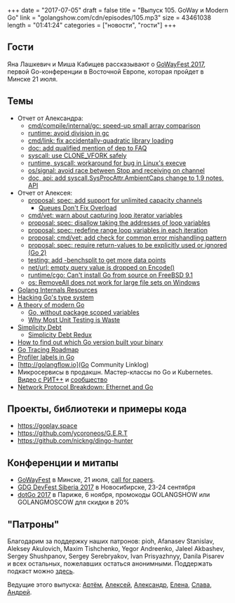 +++
date = "2017-07-05"
draft = false
title = "Выпуск 105. GoWay и Modern Go"
link = "golangshow.com/cdn/episodes/105.mp3"
size = 43461038 
length = "01:41:24"
categories = ["новости", "гости"]
+++
 
## Гости
 
Яна Лашкевич и Миша Кабищев рассказывают о [GoWayFest 2017](http://goway.io),
первой Go-конференции в Восточной Европе, которая пройдет в Минске 21 июля.
 
## Темы
 
* Отчет от Александра:
  * [cmd/compile/internal/gc: speed-up small array comparison](https://github.com/golang/go/commit/3bdc2f3abf0f9cffc8f4e294ef22a23b82e88415)
  * [runtime: avoid division in gc](https://github.com/golang/go/commit/a4ee95c805fb77e594603bcd62d7858dc9e853ab)
  * [cmd/link: fix accidentally-quadratic library loading](https://github.com/golang/go/commit/51711d1429cb592c9ddc772e6362e74ac8545dc8)
  * [doc: add qualified mention of dep to FAQ](https://github.com/golang/go/commit/dc8b4e65a7a68e102484020efbf80cecd2d515bd)
  * [syscall: use CLONE_VFORK safely](https://github.com/golang/go/commit/67e537541c043c701001f002bed0cda70ce72767)
  * [runtime, syscall: workaround for bug in Linux's execve](https://github.com/golang/go/commit/91139b87f776a553524b022753981e7909386777)
  * [os/signal: avoid race between Stop and receiving on channel](https://github.com/golang/go/commit/8ec7a39fec2acab98ce5e41363dd1c65c03d7479)
  * [doc, api: add syscall.SysProcAttr.AmbientCaps change to 1.9 notes, API](https://github.com/golang/go/commit/dc86c9a6afa8b5b998dfa6621d1566d1296f2bf4)
* Отчет от Алексея:
  * [proposal: spec: add support for unlimited capacity channels](https://github.com/golang/go/issues/20352)
    * [Queues Don't Fix Overload](http://ferd.ca/queues-don-t-fix-overload.html)
  * [cmd/vet: warn about capturing loop iterator variables](https://github.com/golang/go/issues/16520)
  * [proposal: spec: disallow taking the addresses of loop variables](https://github.com/golang/go/issues/20725)
  * [proposal: spec: redefine range loop variables in each iteration](https://github.com/golang/go/issues/20733)
  * [proposal: cmd/vet: add check for common error mishandling pattern](https://github.com/golang/go/issues/20148)
  * [proposal: spec: require return-values to be explicitly used or ignored (Go 2)](https://github.com/golang/go/issues/20803)
  * [testing: add -benchsplit to get more data points](https://github.com/golang/go/issues/19128)
  * [net/url: empty query value is dropped on Encode()](https://github.com/golang/go/issues/20820)
  * [runtime/cgo: Can't install Go from source on FreeBSD 9.1](https://github.com/golang/go/issues/20850)
  * [os: RemoveAll does not work for large file sets on Windows](https://github.com/golang/go/issues/20841)
* [Golang Internals Resources](https://github.com/emluque/golang-internals-resources) 
* [Hacking Go's type system](https://katcipis.github.io/2017/04/21/hack-go-types.html)
* [A theory of modern Go](https://peter.bourgon.org/blog/2017/06/09/theory-of-modern-go.html)
  * [Go, without package scoped variables](https://dave.cheney.net/2017/06/11/go-without-package-scoped-variables)
  * [Why Most Unit Testing is Waste](http://rbcs-us.com/documents/Why-Most-Unit-Testing-is-Waste.pdf)
* [Simplicity Debt](https://dave.cheney.net/2017/06/15/simplicity-debt)
  * [Simplicity Debt Redux](https://dave.cheney.net/2017/06/18/simplicity-debt-redux)
* [How to find out which Go version built your binary](https://dave.cheney.net/2017/06/20/how-to-find-out-which-go-version-built-your-binary)
* [Go Tracing Roadmap](https://docs.google.com/document/d/1GFHAksL5HQy1YacCFXMUdOTC4e21uoX-TbMzRXAtx_I/preview)
* [Profiler labels in Go](https://rakyll.org/profiler-labels) 
* [http://golangflow.io](Go Community Linklog)
* Микросервисы в продакшн. Мастер-классы по Go и Kubernetes. [Видео с РИТ++](https://youtu.be/0ndWw1udpsA?t=7m16s) и [сообщество](https://k8s.community)
* [Network Protocol Breakdown: Ethernet and Go](https://medium.com/@mdlayher/network-protocol-breakdown-ethernet-and-go-de985d726cc1)
 
## Проекты, библиотеки и примеры кода

* https://goplay.space
* https://github.com/ycoroneos/G.E.R.T
* https://github.com/nickng/dingo-hunter
 
## Конференции и митапы
 
* [GoWayFest](http://goway.io) в Минске, 21 июля, [call for papers](https://goo.gl/v8S5qm).
* [GDG DevFest Siberia 2017](https://gdg-siberia.com) в Новосибирске, 23-24 сентября
* [dotGo 2017](http://www.dotgo.eu) в Париже, 6 ноября, промокоды GOLANGSHOW или GOLANGMOSCOW для скидки в 20%
 
 
## "Патроны"
 
Благодарим за поддержку наших патронов: 
pioh, Afanasev Stanislav, Aleksey Akulovich, Maxim Tishchenko, 
Yegor Andreenko, Jaleel Akbashev, Sergey Shushpanov, Sergey Serebryakov,
Ivan Prisyazhnyy, Danila Pisarev 
и всех остальных, пожелавших остаться анонимными.
Поддержать подкаст можно [здесь](https://www.patreon.com/golangshow).
 
Ведущие этого выпуска: 
[Артём](https://twitter.com/miolini), [Алексей](https://twitter.com/paaleksey),
[Александр](https://twitter.com/LK4D4math), [Елена](https://twitter.com/webdeva),
[Слава](https://twitter.com/m0sth8), [Андрей](https://twitter.com/dadabird).
